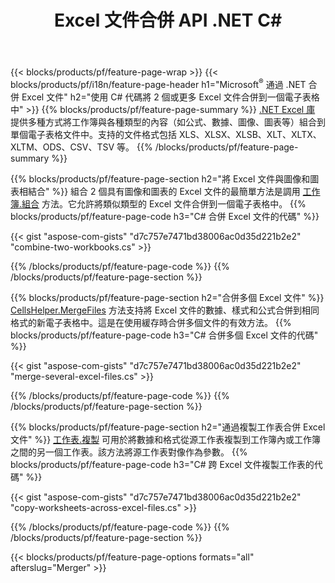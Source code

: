 ﻿---
title: Excel 文件合併 API .NET C#
url: /zh-hant/net/merger/
description: 只需幾行 C# 代碼即可連接 Excel 和 OpenOffice 電子表格文件。
---
{{< blocks/products/pf/feature-page-wrap >}}
{{< blocks/products/pf/i18n/feature-page-header h1="Microsoft<sup>&reg;</sup> 通過 .NET 合併 Excel 文件" h2="使用 C# 代碼將 2 個或更多 Excel 文件合併到一個電子表格中" >}}
{{% blocks/products/pf/feature-page-summary %}}
[.NET Excel 庫](/cells/net/) 提供多種方式將工作簿與各種類型的內容（如公式、數據、圖像、圖表等）組合到單個電子表格文件中。支持的文件格式包括 XLS、XLSX、XLSB、XLT、XLTX、XLTM、ODS、CSV、TSV 等。
{{% /blocks/products/pf/feature-page-summary %}}

{{% blocks/products/pf/feature-page-section h2="將 Excel 文件與圖像和圖表相結合" %}}
組合 2 個具有圖像和圖表的 Excel 文件的最簡單方法是調用 [工作簿.組合](https://reference.aspose.com/cells/net/aspose.cells/workbook/methods/combine) 方法。它允許將類似類型的 Excel 文件合併到一個電子表格中。
{{% blocks/products/pf/feature-page-code h3="C# 合併 Excel 文件的代碼" %}}

{{< gist "aspose-com-gists" "d7c757e7471bd38006ac0d35d221b2e2" "combine-two-workbooks.cs" >}}

{{% /blocks/products/pf/feature-page-code %}}
{{% /blocks/products/pf/feature-page-section %}}

{{% blocks/products/pf/feature-page-section h2="合併多個 Excel 文件" %}}
[CellsHelper.MergeFiles](https://reference.aspose.com/cells/net/aspose.cells/cellshelper/methods/mergefiles) 方法支持將 Excel 文件的數據、樣式和公式合併到相同格式的新電子表格中。這是在使用緩存時合併多個文件的有效方法。 
{{% blocks/products/pf/feature-page-code h3="C# 合併多個 Excel 文件的代碼" %}}

{{< gist "aspose-com-gists" "d7c757e7471bd38006ac0d35d221b2e2" "merge-several-excel-files.cs" >}}

{{% /blocks/products/pf/feature-page-code %}}
{{% /blocks/products/pf/feature-page-section %}}

{{% blocks/products/pf/feature-page-section h2="通過複製工作表合併 Excel 文件" %}}
[工作表.複製](https://reference.aspose.com/cells/net/aspose.cells/worksheet/methods/copy/index) 可用於將數據和格式從源工作表複製到工作簿內或工作簿之間的另一個工作表。該方法將源工作表對像作為參數。
{{% blocks/products/pf/feature-page-code h3="C# 跨 Excel 文件複製工作表的代碼" %}}

{{< gist "aspose-com-gists" "d7c757e7471bd38006ac0d35d221b2e2" "copy-worksheets-across-excel-files.cs" >}}

{{% /blocks/products/pf/feature-page-code %}}
{{% /blocks/products/pf/feature-page-section %}}

{{< blocks/products/pf/feature-page-options formats="all" afterslug="Merger" >}}